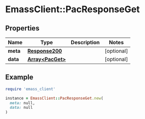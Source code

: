 # EmassClient::PacResponseGet

## Properties

| Name | Type | Description | Notes |
| ---- | ---- | ----------- | ----- |
| **meta** | [**Response200**](Response200.md) |  | [optional] |
| **data** | [**Array&lt;PacGet&gt;**](PacGet.md) |  | [optional] |

## Example

```ruby
require 'emass_client'

instance = EmassClient::PacResponseGet.new(
  meta: null,
  data: null
)
```


